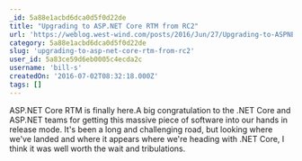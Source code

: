 ```yaml
---
_id: 5a88e1acbd6dca0d5f0d22de
title: "Upgrading to ASP.NET Core RTM from RC2"
url: 'https://weblog.west-wind.com/posts/2016/Jun/27/Upgrading-to-ASPNET-Core-RTM-from-RC2'
category: 5a88e1acbd6dca0d5f0d22de
slug: 'upgrading-to-asp-net-core-rtm-from-rc2'
user_id: 5a83ce59d6eb0005c4ecda2c
username: 'bill-s'
createdOn: '2016-07-02T08:32:18.000Z'
tags: []
---
```


ASP.NET Core RTM is finally here.A big congratulation to the .NET Core and ASP.NET teams for getting this massive piece of software into our hands in release mode. It's been a long and challenging road, but looking where we've landed and where it appears where we're heading with .NET Core, I think it was well worth the wait and tribulations.
